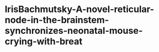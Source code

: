 # IrisBachmutsky-A-novel-reticular-node-in-the-brainstem-synchronizes-neonatal-mouse-crying-with-breat